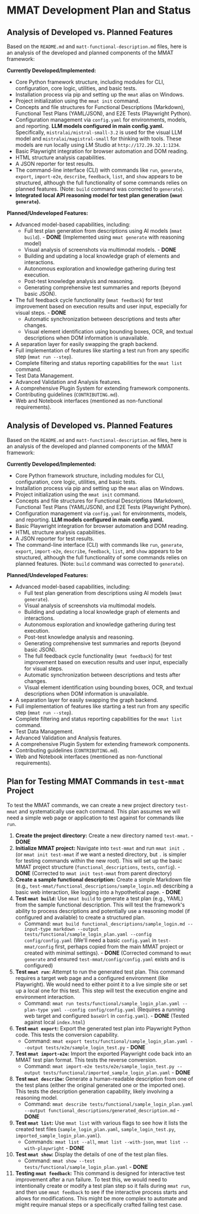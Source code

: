 # MMAT Development Plan and Status

## Analysis of Developed vs. Planned Features

Based on the `README.md` and `matt-functional-description.md` files, here is an analysis of the developed and planned components of the MMAT framework:

**Currently Developed/Implemented:**

*   Core Python framework structure, including modules for CLI, configuration, core logic, utilities, and basic tests.
*   Installation process via pip and setting up the `mmat` alias on Windows.
*   Project initialization using the `mmat init` command.
*   Concepts and file structures for Functional Descriptions (Markdown), Functional Test Plans (YAML/JSON), and E2E Tests (Playwright Python).
*   Configuration management via `config.yaml` for environments, models, and reporting. **LLM models configured in main config.yaml.** Specifically, `mistralai/mistral-small-3.2` is used for the visual LLM model and `mistralai/magistral-small` for thinking with tools. These models are run locally using LM Studio at `http://172.29.32.1:1234`.
*   Basic Playwright integration for browser automation and DOM reading.
*   HTML structure analysis capabilities.
*   A JSON reporter for test results.
*   The command-line interface (CLI) with commands like `run`, `generate`, `export`, `import-e2e`, `describe`, `feedback`, `list`, and `show` appears to be structured, although the full functionality of some commands relies on planned features. (Note: `build` command was corrected to `generate`).
*   **Integrated local API reasoning model for test plan generation (`mmat generate`).**

**Planned/Undeveloped Features:**

*   Advanced model-based capabilities, including:
    *   Full test plan generation from descriptions using AI models (`mmat build`). - **DONE** (Implemented using `mmat generate` with reasoning model)
    *   Visual analysis of screenshots via multimodal models. - **DONE**
    *   Building and updating a local knowledge graph of elements and interactions.
    *   Autonomous exploration and knowledge gathering during test execution.
    *   Post-test knowledge analysis and reasoning.
    *   Generating comprehensive test summaries and reports (beyond basic JSON).
*   The full feedback cycle functionality (`mmat feedback`) for test improvement based on execution results and user input, especially for visual steps. - **DONE**
    *   Automatic synchronization between descriptions and tests after changes.
    *   Visual element identification using bounding boxes, OCR, and textual descriptions when DOM information is unavailable.
*   A separation layer for easily swapping the graph backend.
*   Full implementation of features like starting a test run from any specific step (`mmat run --step`).
*   Complete filtering and status reporting capabilities for the `mmat list` command.
*   Test Data Management.
*   Advanced Validation and Analysis features.
*   A comprehensive Plugin System for extending framework components.
*   Contributing guidelines (`CONTRIBUTING.md`).
*   Web and Notebook interfaces (mentioned as non-functional requirements).

## Analysis of Developed vs. Planned Features

Based on the `README.md` and `matt-functional-description.md` files, here is an analysis of the developed and planned components of the MMAT framework:

**Currently Developed/Implemented:**

*   Core Python framework structure, including modules for CLI, configuration, core logic, utilities, and basic tests.
*   Installation process via pip and setting up the `mmat` alias on Windows.
*   Project initialization using the `mmat init` command.
*   Concepts and file structures for Functional Descriptions (Markdown), Functional Test Plans (YAML/JSON), and E2E Tests (Playwright Python).
*   Configuration management via `config.yaml` for environments, models, and reporting. **LLM models configured in main config.yaml.**
*   Basic Playwright integration for browser automation and DOM reading.
*   HTML structure analysis capabilities.
*   A JSON reporter for test results.
*   The command-line interface (CLI) with commands like `run`, `generate`, `export`, `import-e2e`, `describe`, `feedback`, `list`, and `show` appears to be structured, although the full functionality of some commands relies on planned features. (Note: `build` command was corrected to `generate`).

**Planned/Undeveloped Features:**

*   Advanced model-based capabilities, including:
    *   Full test plan generation from descriptions using AI models (`mmat generate`).
    *   Visual analysis of screenshots via multimodal models.
    *   Building and updating a local knowledge graph of elements and interactions.
    *   Autonomous exploration and knowledge gathering during test execution.
    *   Post-test knowledge analysis and reasoning.
    *   Generating comprehensive test summaries and reports (beyond basic JSON).
    *   The full feedback cycle functionality (`mmat feedback`) for test improvement based on execution results and user input, especially for visual steps.
    *   Automatic synchronization between descriptions and tests after changes.
    *   Visual element identification using bounding boxes, OCR, and textual descriptions when DOM information is unavailable.
*   A separation layer for easily swapping the graph backend.
*   Full implementation of features like starting a test run from any specific step (`mmat run --step`).
*   Complete filtering and status reporting capabilities for the `mmat list` command.
*   Test Data Management.
*   Advanced Validation and Analysis features.
*   A comprehensive Plugin System for extending framework components.
*   Contributing guidelines (`CONTRIBUTING.md`).
*   Web and Notebook interfaces (mentioned as non-functional requirements).

## Plan for Testing MMAT Commands in `test-mmat` Project

To test the MMAT commands, we can create a new project directory `test-mmat` and systematically use each command. This plan assumes we will need a simple web page or application to test against for commands like `run`.

1.  **Create the project directory:** Create a new directory named `test-mmat`. - **DONE**
2.  **Initialize MMAT project:** Navigate into `test-mmat` and run `mmat init .` (or `mmat init test-mmat` if we want a nested directory, but `.` is simpler for testing commands within the new root). This will set up the basic MMAT project structure (`functional_descriptions`, `tests`, `config`). - **DONE** (Corrected to `mmat init test-mmat` from parent directory)
3.  **Create a sample functional description:** Create a simple Markdown file (e.g., `test-mmat/functional_descriptions/sample_login.md`) describing a basic web interaction, like logging into a hypothetical page. - **DONE**
4.  **Test `mmat build`:** Use `mmat build` to generate a test plan (e.g., YAML) from the sample functional description. This will test the framework's ability to process descriptions and potentially use a reasoning model (if configured and available) to create a structured plan.
    *   Command: `mmat build functional_descriptions/sample_login.md --input-type markdown --output tests/functional/sample_login_plan.yaml --config config/config.yaml` (We'll need a basic `config.yaml` in `test-mmat/config` first, perhaps copied from the main MMAT project or created with minimal settings). - **DONE** (Corrected command to `mmat generate` and ensured `test-mmat/config/config.yaml` exists and is configured)
5.  **Test `mmat run`:** Attempt to run the generated test plan. This command requires a target web page and a configured environment (like Playwright). We would need to either point it to a live simple site or set up a local one for this test. This step will test the execution engine and environment interaction.
    *   Command: `mmat run tests/functional/sample_login_plan.yaml --plan-type yaml --config config/config.yaml` (Requires a running web target and configured `baseUrl` in `config.yaml`). - **DONE** (Tested against local `index.html`)
6.  **Test `mmat export`:** Export the generated test plan into Playwright Python code. This tests the conversion capability.
    *   Command: `mmat export tests/functional/sample_login_plan.yaml --output tests/e2e/sample_login_test.py` - **DONE**
7.  **Test `mmat import-e2e`:** Import the exported Playwright code back into an MMAT test plan format. This tests the reverse conversion.
    *   Command: `mmat import-e2e tests/e2e/sample_login_test.py --output tests/functional/imported_sample_login_plan.yaml` - **DONE**
8.  **Test `mmat describe`:** Generate a human-readable description from one of the test plans (either the original generated one or the imported one). This tests the description generation capability, likely involving a reasoning model.
    *   Command: `mmat describe tests/functional/sample_login_plan.yaml --output functional_descriptions/generated_description.md` - **DONE**
9.  **Test `mmat list`:** Use `mmat list` with various flags to see how it lists the created test files (`sample_login_plan.yaml`, `sample_login_test.py`, `imported_sample_login_plan.yaml`).
    *   Commands: `mmat list --all`, `mmat list --with-json`, `mmat list --with-playwright` - **DONE**
10. **Test `mmat show`:** Display the details of one of the test plan files.
    *   Command: `mmat show --test tests/functional/sample_login_plan.yaml` - **DONE**
11. **Testing `mmat feedback`:** This command is designed for interactive test improvement after a run failure. To test this, we would need to intentionally create or modify a test plan step so it fails during `mmat run`, and then use `mmat feedback` to see if the interactive process starts and allows for modifications. This might be more complex to automate and might require manual steps or a specifically crafted failing test case.
